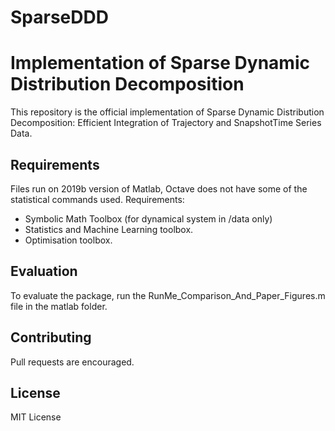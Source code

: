# SparseDDD

Implementation of Sparse Dynamic Distribution Decomposition
=======

This repository is the official implementation of Sparse Dynamic Distribution Decomposition: Efficient Integration of Trajectory and SnapshotTime Series Data. 


## Requirements


Files run on 2019b version of Matlab, Octave does not have some of the statistical commands used. 
Requirements:
- Symbolic Math Toolbox (for dynamical system in /data only)
- Statistics and Machine Learning toolbox.
- Optimisation toolbox.


## Evaluation


To evaluate the package, run the RunMe_Comparison_And_Paper_Figures.m file in the matlab folder. 

## Contributing
Pull requests are encouraged. 

## License
MIT License


